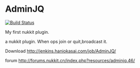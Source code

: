 # AdminJQ

[![Build Status](http://jenkins.haniokasai.com/buildStatus/icon?job=SPAMBAN-Nukkit)](http://jenkins.haniokasai.com/job/SPAMBAN-Nukkit/ "Jenkins ")

 My first nukkit plugin.

a nukkit plugin. When ops join or quit,broadcast it.

Download http://jenkins.haniokasai.com/job/AdminJQ/

forum http://forums.nukkit.cn/index.php?resources/adminjq.46/
